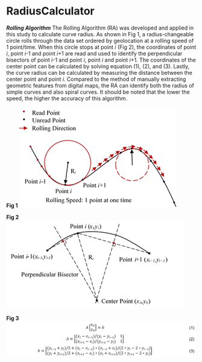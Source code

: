 # RadiusCalculator
**_Rolling Algorithm_**
  The Rolling Algorithm (RA) was developed and applied in this study to calculate curve radius. As shown in Fig 1, a radius-changeable circle rolls through the data set ordered by geolocation at a rolling speed of 1 point/time. When this circle stops at point _i_ (Fig 2), the coordinates of point _i_, point _i_-1 and point _i_+1 are read and used to identify the perpendicular bisectors of point _i_-1 and point _i_, point _i_ and point _i_+1. The coordinates of the center point can be calculated by solving equation (1), (2), and (3). Lastly, the curve radius can be calculated by measuring the distance between the center point and point _i_. Compared to the method of manually extracting geometric features from digital maps, the RA can identify both the radius of simple curves and also spiral curves. It should be noted that the lower the speed, the higher the accuracy of this algorithm. 

**Fig 1**
![alt tag](https://github.com/Apaul0246/RadiusCalculator/blob/master/Illustration_1.png)

**Fig 2**
![alt tag](https://github.com/Apaul0246/RadiusCalculator/blob/master/illustration_2.png)

**Fig 3**
![alt tag](https://github.com/Apaul0246/RadiusCalculator/blob/master/equations.png)